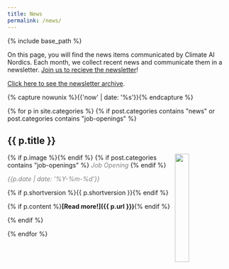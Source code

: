 ```yaml
---
title: News
permalink: /news/
---
```

{% include base_path %}

<!-- NOTE! NEW NEWS ARE ADDED AS POSTS IN news/_posts! //-->
<!-- THIS FILE NEEDS EDITING ONLY IF THE PRESENTATION OF THE PROJECTS NEED TO CHANGE. //-->

On this page, you will find the news items communicated by Climate AI Nordics. Each month, we collect recent news and communicate them in a newsletter. [Join us to recieve the newsletter](https://climateainordics.com/join/)!

[Click here to see the newsletter archive](https://climateainordics.com/newsletter/).

{% capture nowunix %}{{'now' | date: '%s'}}{% endcapture %}

{% for p in site.categories %}
  {% if post.categories contains "news" or post.categories contains "job-openings" %}

## {{ p.title }}
{% if p.image %}<img src="{{ p.image }}" style="float: right; width: 25%;" />{% endif %}
{% if post.categories contains "job-openings" %}
<span style="color:grey;">*Job Opening*</span>
{% endif %}

<span style="color:grey;">*{{p.date | date: '%Y-%m-%d'}}*</span>

{% if p.shortversion %}{{ p.shortversion }}{% endif %}

{% if p.content  %}**[Read more!]({{ p.url }})**{% endif %}

{% endif %}

{% endfor %}

